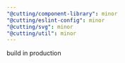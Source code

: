 ```yaml
---
"@cutting/component-library": minor
"@cutting/eslint-config": minor
"@cutting/svg": minor
"@cutting/util": minor
---
```


build in production
